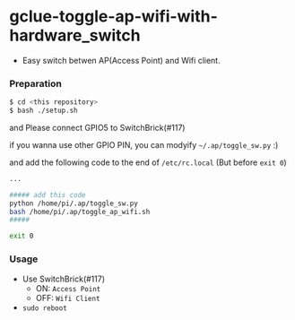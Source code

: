 # gclue-toggle-ap-wifi-with-hardware_switch

- Easy switch betwen AP(Access Point) and Wifi client.

### Preparation
``` bash
$ cd <this repository>
$ bash ./setup.sh
```

and Please connect GPIO5 to SwitchBrick(#117)

if you wanna use other GPIO PIN, you can modyify `~/.ap/toggle_sw.py` :)

and add the following code to the end of `/etc/rc.local` (But before `exit 0`)


``` bash
...

##### add this code
python /home/pi/.ap/toggle_sw.py
bash /home/pi/.ap/toggle_ap_wifi.sh
#####

exit 0
```

### Usage
- Use SwitchBrick(#117)
  - ON:  `Access Point`
  - OFF: `Wifi Client`
- `sudo reboot`


